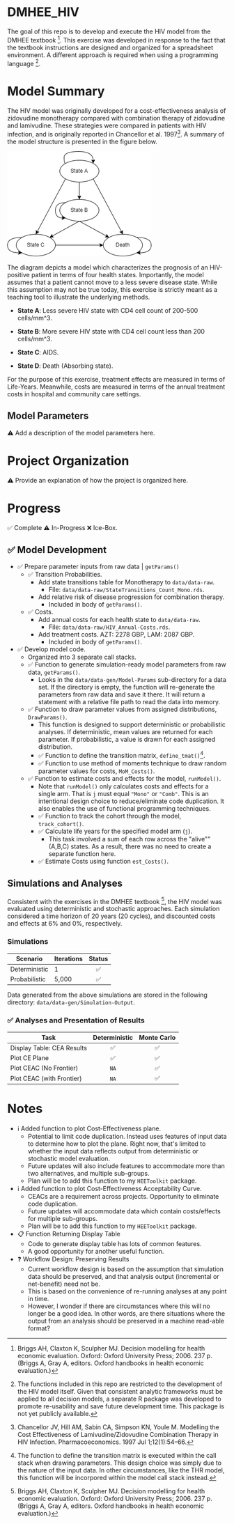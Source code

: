# DMHEE_HIV

The goal of this repo is to develop and execute the HIV model from the DMHEE 
textbook [^1]. This exercise was developed in response to the fact that the 
textbook instructions are designed and organized for a spreadsheet environment. 
A different approach is required when using a programming language [^scope]. 

# Model Summary

The HIV model was originally developed for a cost-effectiveness analysis of 
zidovudine monotherapy compared with combination therapy of zidovudine and 
lamivudine. These strategies were compared in patients with HIV infection, and 
is originally reported in Chancellor et al. 1997[^2]. A summary of the model 
structure is presented in the figure below.

![Structure of HIV Cohort Model](docs/Diagrams/HIV-Model.png)

The diagram depicts a model which characterizes the prognosis of an HIV-positive patient in terms of four health states. Importantly, the model assumes that a patient cannot move to a less severe disease state. While this assumption may not be true today, this exercise is strictly meant as a teaching tool to illustrate the underlying methods.

-   **State A**: Less severe HIV state with CD4 cell count of 200-500 cells/mm^3.

-   **State B**: More severe HIV state with CD4 cell count less than 200 cells/mm^3.

-   **State C**: AIDS.

-   **State D**: Death (Absorbing state).

For the purpose of this exercise, treatment effects are measured in terms of 
Life-Years. Meanwhile, costs are measured in terms of the annual treatment costs 
in hospital and community care settings.

## Model Parameters
:warning: Add a description of the model parameters here. 

# Project Organization
:warning: Provide an explanation of how the project is organized here. 

# Progress
:white_check_mark: Complete
:warning: In-Progress
:x: Ice-Box.

## :white_check_mark: Model Development

- :white_check_mark: Prepare parameter inputs from raw data | `getParams()`
  - :white_check_mark: Transition Probabilities. 
    - Add state transitions table for Monotherapy to `data/data-raw`.
      - File: `data/data-raw/StateTransitions_Count_Mono.rds`. 
    - Add relative risk of disease progression for combination therapy. 
      - Included in body of `getParams()`. 
  - :white_check_mark: Costs. 
    - Add annual costs for each health state to `data/data-raw`.
      - File: `data/data-raw/HIV_Annual-Costs.rds`.
    - Add treatment costs. AZT: 2278 GBP, LAM: 2087 GBP. 
      - Included in body of `getParams()`. 
- :white_check_mark: Develop model code. 
  - Organized into 3 separate call stacks. 
  - :white_check_mark: Function to generate simulation-ready model parameters 
  from raw data, `getParams()`.
    - Looks in the `data/data-gen/Model-Params` sub-directory for a data set. If 
    the directory is empty, the function will re-generate the parameters from 
    raw data and save it there. It will return a statement with a relative file 
    path to read the data into memory.
  - :white_check_mark: Function to draw parameter values from assigned 
  distributions, `DrawParams()`. 
    - This function is designed to support deterministic or probabilistic 
    analyses. If deterministic, mean values are returned for each parameter. If 
    probabilistic, a value is drawn for each assigned distribution. 
    - :white_check_mark: Function to define the transition matrix, 
    `define_tmat()`[^tmat]. 
    - :white_check_mark: Function to use method of moments technique to draw 
    random parameter values for costs, `MoM_Costs()`. 
  - :white_check_mark: Function to estimate costs and effects for the model, 
  `runModel()`. 
    - Note that `runModel()` only calculates costs and effects for a single 
    arm. That is `j` must equal `"Mono"` or `"Comb"`. This is an intentional 
    design choice to reduce/eliminate code duplication. It also enables the use 
    of functional programming techniques. 
    - :white_check_mark: Function to track the cohort through the model, 
    `track_cohort()`. 
    - :white_check_mark: Calculate life years for the specified model arm (`j`). 
      - This task involved a sum of each row across the "alive"" (A,B,C) states. 
      As a result, there was no need to create a separate function here. 
    - :white_check_mark: Estimate Costs using function `est_Costs()`. 

## Simulations and Analyses
Consistent with the exercises in the DMHEE textbook [^1], the HIV model was 
evaluated using deterministic and stochastic approaches. Each simulation 
considered a time horizon of 20 years (20 cycles), and discounted costs and 
effects at 6% and 0%, respectively. 

### Simulations
| Scenario | Iterations | Status | 
| -------- | ---------- | :----: |
| Deterministic | 1     | :white_check_mark: | 
| Probabilistic | 5,000 | :white_check_mark: |

Data generated from the above simulations are stored in the following directory: 
`data/data-gen/Simulation-Output`.

### :white_check_mark: Analyses and Presentation of Results
| Task | Deterministic | Monte Carlo | 
| ---- | :-----------: | :---------: |
| Display Table: CEA Results | :white_check_mark: | :white_check_mark: | 
| Plot CE Plane | :white_check_mark: | :white_check_mark: | 
| Plot CEAC (No Frontier) | `NA` | :white_check_mark: | 
| Plot CEAC (with Frontier) | `NA` | :white_check_mark: | 

# Notes
  * :information_source: Added function to plot Cost-Effectiveness plane.
    - Potential to limit code duplication. Instead uses features of input data 
    to determine how to plot the plane. Right now, that's limited to whether the 
    input data reflects output from deterministic or stochastic model 
    evaluation.
    - Future updates will also include features to accommodate more than two 
    alternatives, and multiple sub-groups. 
    - Plan will be to add this function to my `HEEToolkit` package. 
  * :information_source: Added function to plot Cost-Effectiveness 
  Acceptability Curve. 
    - CEACs are a requirement across projects. Opportunity to eliminate code 
    duplication. 
    - Future updates will accommodate data which contain costs/effects for 
    multiple sub-groups. 
    - Plan will be to add this function to my `HEEToolkit` package.
  * :clipboard: Function Returning Display Table
    - Code to generate display table has lots of common features. 
    - A good opportunity for another useful function. 
  * :question: Workflow Design: Preserving Results
    - Current workflow design is based on the assumption that simulation data 
    should be preserved, and that analysis output (incremental or net-benefit) 
    need not be. 
    - This is based on the convenience of re-running analyses at any point in 
    time. 
    - However, I wonder if there are circumstances where this will no longer be 
    a good idea. In other words, are there situations where the output from an 
    analysis should be preserved in a machine read-able format? 

[^1]: Briggs AH, Claxton K, Sculpher MJ. Decision modelling for health economic evaluation. Oxford: Oxford University Press; 2006. 237 p. (Briggs A, Gray A, editors. Oxford handbooks in health economic evaluation.)    
[^2]: Chancellor JV, Hill AM, Sabin CA, Simpson KN, Youle M. Modelling the Cost Effectiveness of Lamivudine/Zidovudine Combination Therapy in HIV Infection. Pharmacoeconomics. 1997 Jul 1;12(1):54–66.
[^scope]: The functions included in this repo are restricted to the development 
of the HIV model itself. Given that consistent analytic frameworks must be 
applied to all decision models, a separate R package was developed to 
promote re-usability and save future development time. This package is not yet 
publicly available.  
[^tmat]: The function to define the transition matrix is executed within the 
call stack when drawing parameters. This design choice was simply due to the 
nature of the input data. In other circumstances, like the THR model, this 
function will be incorpored within the model call stack instead. 

